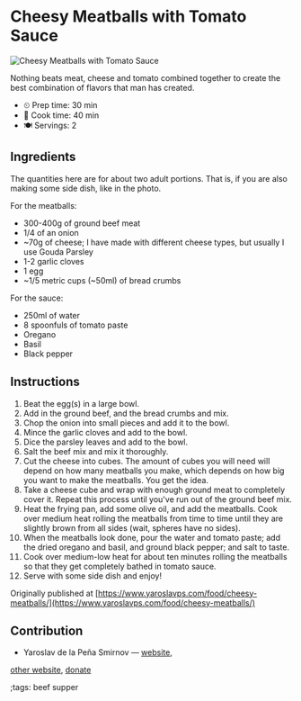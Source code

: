 # Cheesy Meatballs with Tomato Sauce

![Cheesy Meatballs with Tomato Sauce](pix/cheesy-meatballs.webp)

Nothing beats meat, cheese and tomato combined together to create the best
combination of flavors that man has created.

- ⏲ Prep time: 30 min
- 🍳 Cook time: 40 min
- 🍽 Servings: 2

## Ingredients

The quantities here are for about two adult portions. That is, if you are also
making some side dish, like in the photo.

For the meatballs:

- 300-400g of ground beef meat
- 1/4 of an onion
- ~70g of cheese; I have made with different cheese types, but usually I use Gouda Parsley
- 1-2 garlic cloves
- 1 egg
- ~1/5 metric cups (~50ml) of bread crumbs

For the sauce:

- 250ml of water
- 8 spoonfuls of tomato paste
- Oregano
- Basil
- Black pepper

## Instructions

1. Beat the egg(s) in a large bowl.
2. Add in the ground beef, and the bread crumbs and mix.
3. Chop the onion into small pieces and add it to the bowl.
4. Mince the garlic cloves and add to the bowl.
5. Dice the parsley leaves and add to the bowl.
6. Salt the beef mix and mix it thoroughly.
7. Cut the cheese into cubes. The amount of cubes you will need will depend on how many meatballs you make, which depends on how big you want to make the meatballs. You get the idea.
8. Take a cheese cube and wrap with enough ground meat to completely cover it. Repeat this process until you've run out of the ground beef mix.
9. Heat the frying pan, add some olive oil, and add the meatballs. Cook over medium heat rolling the meatballs from time to time until they are slightly brown from all sides (wait, spheres have no sides).
10. When the meatballs look done, pour the water and tomato paste; add the dried oregano and basil, and ground black pepper; and salt to taste.
11. Cook over medium-low heat for about ten minutes rolling the meatballs so that they get completely bathed in tomato sauce.
12. Serve with some side dish and enjoy!

Originally published at [https://www.yaroslavps.com/food/cheesy-meatballs/](https://www.yaroslavps.com/food/cheesy-meatballs/)

## Contribution

- Yaroslav de la Peña Smirnov — [website](https://www.yaroslavps.com/),

[other website](https://saucesource.cc/),
[donate](https://www.yaroslavps.com/donate)

;tags: beef supper
